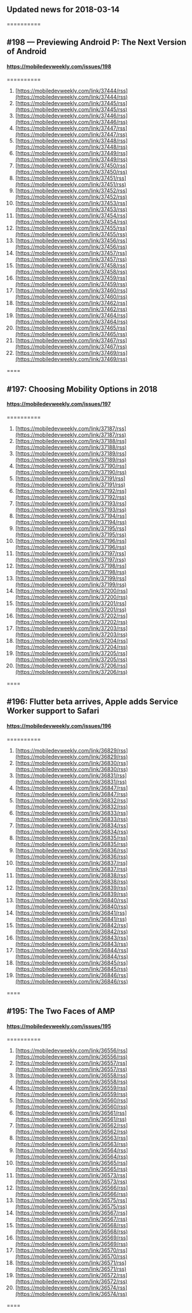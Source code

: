 ## Updated news for 2018-03-14 

==========
## #198 — Previewing Android P: The Next Version of Android
#### https://mobiledevweekly.com/issues/198

==========
  1. [https://mobiledevweekly.com/link/37444/rss](https://mobiledevweekly.com/link/37444/rss) 
  2. [https://mobiledevweekly.com/link/37445/rss](https://mobiledevweekly.com/link/37445/rss) 
  3. [https://mobiledevweekly.com/link/37446/rss](https://mobiledevweekly.com/link/37446/rss) 
  4. [https://mobiledevweekly.com/link/37447/rss](https://mobiledevweekly.com/link/37447/rss) 
  6. [https://mobiledevweekly.com/link/37448/rss](https://mobiledevweekly.com/link/37448/rss) 
  7. [https://mobiledevweekly.com/link/37449/rss](https://mobiledevweekly.com/link/37449/rss) 
  8. [https://mobiledevweekly.com/link/37450/rss](https://mobiledevweekly.com/link/37450/rss) 
  9. [https://mobiledevweekly.com/link/37451/rss](https://mobiledevweekly.com/link/37451/rss) 
  10. [https://mobiledevweekly.com/link/37452/rss](https://mobiledevweekly.com/link/37452/rss) 
  11. [https://mobiledevweekly.com/link/37453/rss](https://mobiledevweekly.com/link/37453/rss) 
  12. [https://mobiledevweekly.com/link/37454/rss](https://mobiledevweekly.com/link/37454/rss) 
  13. [https://mobiledevweekly.com/link/37455/rss](https://mobiledevweekly.com/link/37455/rss) 
  14. [https://mobiledevweekly.com/link/37456/rss](https://mobiledevweekly.com/link/37456/rss) 
  15. [https://mobiledevweekly.com/link/37457/rss](https://mobiledevweekly.com/link/37457/rss) 
  16. [https://mobiledevweekly.com/link/37458/rss](https://mobiledevweekly.com/link/37458/rss) 
  17. [https://mobiledevweekly.com/link/37459/rss](https://mobiledevweekly.com/link/37459/rss) 
  18. [https://mobiledevweekly.com/link/37460/rss](https://mobiledevweekly.com/link/37460/rss) 
  19. [https://mobiledevweekly.com/link/37462/rss](https://mobiledevweekly.com/link/37462/rss) 
  20. [https://mobiledevweekly.com/link/37464/rss](https://mobiledevweekly.com/link/37464/rss) 
  21. [https://mobiledevweekly.com/link/37465/rss](https://mobiledevweekly.com/link/37465/rss) 
  22. [https://mobiledevweekly.com/link/37467/rss](https://mobiledevweekly.com/link/37467/rss) 
  23. [https://mobiledevweekly.com/link/37469/rss](https://mobiledevweekly.com/link/37469/rss) 

====
## #197: Choosing Mobility Options in 2018
#### https://mobiledevweekly.com/issues/197

==========
  1. [https://mobiledevweekly.com/link/37187/rss](https://mobiledevweekly.com/link/37187/rss) 
  2. [https://mobiledevweekly.com/link/37188/rss](https://mobiledevweekly.com/link/37188/rss) 
  3. [https://mobiledevweekly.com/link/37189/rss](https://mobiledevweekly.com/link/37189/rss) 
  4. [https://mobiledevweekly.com/link/37190/rss](https://mobiledevweekly.com/link/37190/rss) 
  6. [https://mobiledevweekly.com/link/37191/rss](https://mobiledevweekly.com/link/37191/rss) 
  7. [https://mobiledevweekly.com/link/37192/rss](https://mobiledevweekly.com/link/37192/rss) 
  8. [https://mobiledevweekly.com/link/37193/rss](https://mobiledevweekly.com/link/37193/rss) 
  9. [https://mobiledevweekly.com/link/37194/rss](https://mobiledevweekly.com/link/37194/rss) 
  10. [https://mobiledevweekly.com/link/37195/rss](https://mobiledevweekly.com/link/37195/rss) 
  11. [https://mobiledevweekly.com/link/37196/rss](https://mobiledevweekly.com/link/37196/rss) 
  12. [https://mobiledevweekly.com/link/37197/rss](https://mobiledevweekly.com/link/37197/rss) 
  13. [https://mobiledevweekly.com/link/37198/rss](https://mobiledevweekly.com/link/37198/rss) 
  14. [https://mobiledevweekly.com/link/37199/rss](https://mobiledevweekly.com/link/37199/rss) 
  15. [https://mobiledevweekly.com/link/37200/rss](https://mobiledevweekly.com/link/37200/rss) 
  16. [https://mobiledevweekly.com/link/37201/rss](https://mobiledevweekly.com/link/37201/rss) 
  17. [https://mobiledevweekly.com/link/37202/rss](https://mobiledevweekly.com/link/37202/rss) 
  18. [https://mobiledevweekly.com/link/37203/rss](https://mobiledevweekly.com/link/37203/rss) 
  19. [https://mobiledevweekly.com/link/37204/rss](https://mobiledevweekly.com/link/37204/rss) 
  20. [https://mobiledevweekly.com/link/37205/rss](https://mobiledevweekly.com/link/37205/rss) 
  21. [https://mobiledevweekly.com/link/37206/rss](https://mobiledevweekly.com/link/37206/rss) 

====
## #196: Flutter beta arrives, Apple adds Service Worker support to Safari
#### https://mobiledevweekly.com/issues/196

==========
  1. [https://mobiledevweekly.com/link/36829/rss](https://mobiledevweekly.com/link/36829/rss) 
  2. [https://mobiledevweekly.com/link/36830/rss](https://mobiledevweekly.com/link/36830/rss) 
  3. [https://mobiledevweekly.com/link/36831/rss](https://mobiledevweekly.com/link/36831/rss) 
  4. [https://mobiledevweekly.com/link/36847/rss](https://mobiledevweekly.com/link/36847/rss) 
  6. [https://mobiledevweekly.com/link/36832/rss](https://mobiledevweekly.com/link/36832/rss) 
  7. [https://mobiledevweekly.com/link/36833/rss](https://mobiledevweekly.com/link/36833/rss) 
  8. [https://mobiledevweekly.com/link/36834/rss](https://mobiledevweekly.com/link/36834/rss) 
  9. [https://mobiledevweekly.com/link/36835/rss](https://mobiledevweekly.com/link/36835/rss) 
  10. [https://mobiledevweekly.com/link/36836/rss](https://mobiledevweekly.com/link/36836/rss) 
  11. [https://mobiledevweekly.com/link/36837/rss](https://mobiledevweekly.com/link/36837/rss) 
  12. [https://mobiledevweekly.com/link/36838/rss](https://mobiledevweekly.com/link/36838/rss) 
  13. [https://mobiledevweekly.com/link/36839/rss](https://mobiledevweekly.com/link/36839/rss) 
  14. [https://mobiledevweekly.com/link/36840/rss](https://mobiledevweekly.com/link/36840/rss) 
  15. [https://mobiledevweekly.com/link/36841/rss](https://mobiledevweekly.com/link/36841/rss) 
  16. [https://mobiledevweekly.com/link/36842/rss](https://mobiledevweekly.com/link/36842/rss) 
  17. [https://mobiledevweekly.com/link/36843/rss](https://mobiledevweekly.com/link/36843/rss) 
  18. [https://mobiledevweekly.com/link/36844/rss](https://mobiledevweekly.com/link/36844/rss) 
  19. [https://mobiledevweekly.com/link/36845/rss](https://mobiledevweekly.com/link/36845/rss) 
  20. [https://mobiledevweekly.com/link/36846/rss](https://mobiledevweekly.com/link/36846/rss) 

====
## #195: The Two Faces of AMP
#### https://mobiledevweekly.com/issues/195

==========
  1. [https://mobiledevweekly.com/link/36556/rss](https://mobiledevweekly.com/link/36556/rss) 
  2. [https://mobiledevweekly.com/link/36557/rss](https://mobiledevweekly.com/link/36557/rss) 
  3. [https://mobiledevweekly.com/link/36558/rss](https://mobiledevweekly.com/link/36558/rss) 
  4. [https://mobiledevweekly.com/link/36559/rss](https://mobiledevweekly.com/link/36559/rss) 
  7. [https://mobiledevweekly.com/link/36560/rss](https://mobiledevweekly.com/link/36560/rss) 
  8. [https://mobiledevweekly.com/link/36561/rss](https://mobiledevweekly.com/link/36561/rss) 
  9. [https://mobiledevweekly.com/link/36562/rss](https://mobiledevweekly.com/link/36562/rss) 
  10. [https://mobiledevweekly.com/link/36563/rss](https://mobiledevweekly.com/link/36563/rss) 
  11. [https://mobiledevweekly.com/link/36564/rss](https://mobiledevweekly.com/link/36564/rss) 
  12. [https://mobiledevweekly.com/link/36565/rss](https://mobiledevweekly.com/link/36565/rss) 
  13. [https://mobiledevweekly.com/link/36573/rss](https://mobiledevweekly.com/link/36573/rss) 
  14. [https://mobiledevweekly.com/link/36566/rss](https://mobiledevweekly.com/link/36566/rss) 
  15. [https://mobiledevweekly.com/link/36575/rss](https://mobiledevweekly.com/link/36575/rss) 
  16. [https://mobiledevweekly.com/link/36567/rss](https://mobiledevweekly.com/link/36567/rss) 
  17. [https://mobiledevweekly.com/link/36568/rss](https://mobiledevweekly.com/link/36568/rss) 
  18. [https://mobiledevweekly.com/link/36569/rss](https://mobiledevweekly.com/link/36569/rss) 
  19. [https://mobiledevweekly.com/link/36570/rss](https://mobiledevweekly.com/link/36570/rss) 
  20. [https://mobiledevweekly.com/link/36571/rss](https://mobiledevweekly.com/link/36571/rss) 
  21. [https://mobiledevweekly.com/link/36572/rss](https://mobiledevweekly.com/link/36572/rss) 
  22. [https://mobiledevweekly.com/link/36574/rss](https://mobiledevweekly.com/link/36574/rss) 

====
